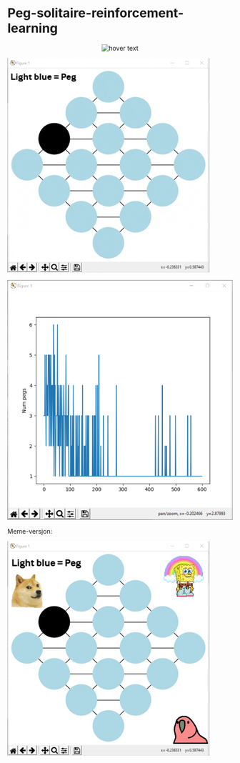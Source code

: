# Peg-solitaire-reinforcement-learning

<p align="center">
  <img src="https://upload.wikimedia.org/wikipedia/commons/thumb/5/50/Spielzug_von_Solit%C3%A4r.gif/800px-Spielzug_von_Solit%C3%A4r.gif" width="350" title="hover text">
</p>


![alt text](https://raw.githubusercontent.com/TorsteinOtterlei/peg-solitaire-reinforcement-learning/master/pictures/gifboard.gif?token=AKV24Y7FMSDF5TX7JTKU3A26JQIQO)

![alt text](https://raw.githubusercontent.com/TorsteinOtterlei/peg-solitaire-reinforcement-learning/master/pictures/convergence.png?token=AKV24Y7G4QP3GVEEHUYKTEC6JQIXG)

Meme-versjon:

![alt text](https://raw.githubusercontent.com/TorsteinOtterlei/peg-solitaire-reinforcement-learning/master/pictures/medmemes.gif?token=AKV24Y5SNTVGQQXUWOTUHVK6JQIUY)

